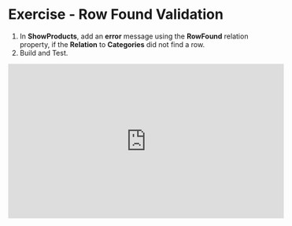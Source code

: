 ﻿# Exercise - Row Found Validation


1.	In **ShowProducts**, add an **error** message using the **RowFound** relation property, if the **Relation** to **Categories** did not find a row.
2.	Build and Test.


<iframe width="560" height="315" src="https://www.youtube.com/embed/_e_cQOgXeUw?list=PL1DEQjXG2xnL1VKb5GvdDwxJeym7Uj6S3" frameborder="0" allowfullscreen></iframe>

